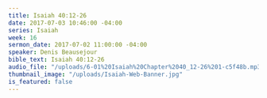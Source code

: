 ```yaml
---
title: Isaiah 40:12-26
date: 2017-07-03 10:46:00 -04:00
series: Isaiah
week: 16
sermon_date: 2017-07-02 11:00:00 -04:00
speaker: Denis Beausejour
bible_text: Isaiah 40:12-26
audio_file: "/uploads/6-01%20Isaiah%20Chapter%2040_12-26%201-c5f48b.mp3"
thumbnail_image: "/uploads/Isaiah-Web-Banner.jpg"
is_featured: false
---
```


